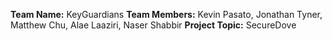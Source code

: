 **Team Name:** KeyGuardians
**Team Members:** Kevin Pasato, Jonathan Tyner, Matthew Chu, Alae Laaziri, Naser Shabbir
**Project Topic:** SecureDove
